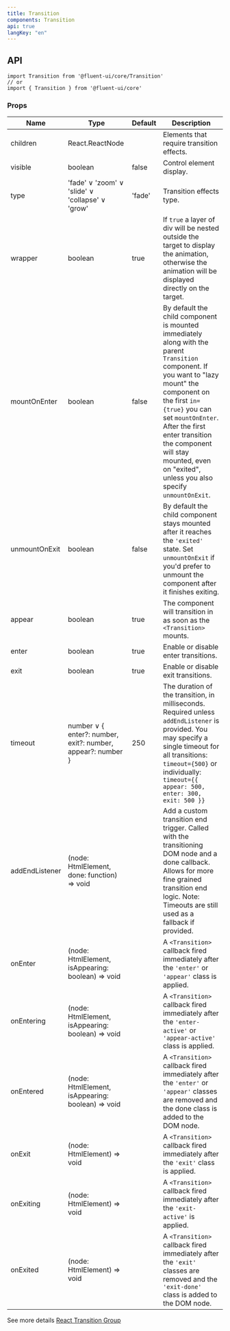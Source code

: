 ```yaml
---
title: Transition
components: Transition
api: true
langKey: "en"
---
```


## API

```
import Transition from '@fluent-ui/core/Transition'
// or
import { Transition } from '@fluent-ui/core'
```

### Props

| Name | Type | Default | Description |
| --- | --- | --- | --- |
| children | React.ReactNode |  | Elements that require transition effects. |
| visible | boolean | false | Control element display. |
| type | 'fade' &or; 'zoom' &or; 'slide' &or; 'collapse' &or; 'grow' | 'fade' | Transition effects type. |
| wrapper | boolean | true | If `true` a layer of div will be nested outside the target to display the animation, otherwise the animation will be displayed directly on the target. |
| mountOnEnter | boolean | false | By default the child component is mounted immediately along with the parent `Transition` component. If you want to "lazy mount" the component on the first `in={true}` you can set `mountOnEnter`. After the first enter transition the component will stay mounted, even on "exited", unless you also specify `unmountOnExit`. |
| unmountOnExit | boolean | false | By default the child component stays mounted after it reaches the `'exited'` state. Set `unmountOnExit` if you'd prefer to unmount the component after it finishes exiting. |
| appear | boolean | true | The component will transition in as soon as the `<Transition>` mounts. |
| enter | boolean | true | Enable or disable enter transitions. |
| exit | boolean | true | Enable or disable exit transitions. |
| timeout | number &or; { enter?: number, exit?: number, appear?: number } | 250 | The duration of the transition, in milliseconds. Required unless `addEndListener` is provided. You may specify a single timeout for all transitions: `timeout={500}` or individually: `timeout={{ appear: 500, enter: 300, exit: 500 }}` |
| addEndListener | (node: HtmlElement, done: function) => void |  | Add a custom transition end trigger. Called with the transitioning DOM node and a done callback. Allows for more fine grained transition end logic. Note: Timeouts are still used as a fallback if provided. |
| onEnter | (node: HtmlElement, isAppearing: boolean) => void |  | A `<Transition>` callback fired immediately after the `'enter'` or `'appear'` class is applied. |
| onEntering | (node: HtmlElement, isAppearing: boolean) => void |  | A `<Transition>` callback fired immediately after the `'enter-active'` or `'appear-active'` class is applied. |
| onEntered | (node: HtmlElement, isAppearing: boolean) => void |  | A `<Transition>` callback fired immediately after the `'enter'` or `'appear'` classes are removed and the done class is added to the DOM node. |
| onExit | (node: HtmlElement) => void |  | A `<Transition>` callback fired immediately after the `'exit'` class is applied. |
| onExiting | (node: HtmlElement) => void |  | A `<Transition>` callback fired immediately after the `'exit-active'` is applied. |
| onExited | (node: HtmlElement) => void |  | A `<Transition>` callback fired immediately after the `'exit'` classes are removed and the `'exit-done'` class is added to the DOM node. |

See more details [React Transition Group](https://github.com/reactjs/react-transition-group)
